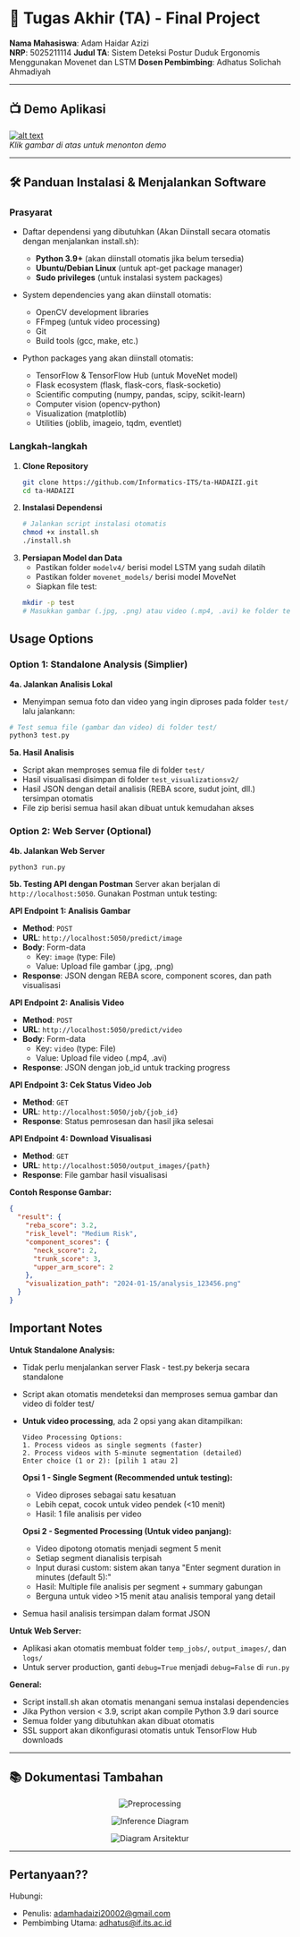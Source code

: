 # 🏁 Tugas Akhir (TA) - Final Project

**Nama Mahasiswa**: Adam Haidar Azizi  
**NRP**: 5025211114
**Judul TA**: Sistem Deteksi Postur Duduk Ergonomis Menggunakan Movenet dan LSTM 
**Dosen Pembimbing**: Adhatus Solichah Ahmadiyah 


---

## 📺 Demo Aplikasi  
 

[![alt text](image.png)](https://www.youtube.com/watch?v=3bHdVgmQ3Mo)  
*Klik gambar di atas untuk menonton demo*

---


## 🛠 Panduan Instalasi & Menjalankan Software  

### Prasyarat  
- Daftar dependensi yang dibutuhkan (Akan Diinstall secara otomatis dengan menjalankan install.sh):
  - **Python 3.9+** (akan diinstall otomatis jika belum tersedia)
  - **Ubuntu/Debian Linux** (untuk apt-get package manager)
  - **Sudo privileges** (untuk instalasi system packages)
  
- System dependencies yang akan diinstall otomatis:
  - OpenCV development libraries
  - FFmpeg (untuk video processing)
  - Git
  - Build tools (gcc, make, etc.)
  
- Python packages yang akan diinstall otomatis:
  - TensorFlow & TensorFlow Hub (untuk MoveNet model)
  - Flask ecosystem (flask, flask-cors, flask-socketio)
  - Scientific computing (numpy, pandas, scipy, scikit-learn)
  - Computer vision (opencv-python)
  - Visualization (matplotlib)
  - Utilities (joblib, imageio, tqdm, eventlet)

### Langkah-langkah  
1. **Clone Repository**  
   ```bash
   git clone https://github.com/Informatics-ITS/ta-HADAIZI.git
   cd ta-HADAIZI
   ```
2. **Instalasi Dependensi**
   ```bash
   # Jalankan script instalasi otomatis
   chmod +x install.sh
   ./install.sh
   ```
3. **Persiapan Model dan Data**
   - Pastikan folder `modelv4/` berisi model LSTM yang sudah dilatih
   - Pastikan folder `movenet_models/` berisi model MoveNet
   - Siapkan file test:
   ```bash
   mkdir -p test
   # Masukkan gambar (.jpg, .png) atau video (.mp4, .avi) ke folder test/
   ```
## Usage Options

### Option 1: Standalone Analysis (Simplier)

**4a. Jalankan Analisis Lokal**
- Menyimpan semua foto dan video yang ingin diproses pada folder `test/` lalu jalankann:
```bash
# Test semua file (gambar dan video) di folder test/
python3 test.py
```

**5a. Hasil Analisis**
- Script akan memproses semua file di folder `test/`
- Hasil visualisasi disimpan di folder `test_visualizationsv2/`
- Hasil JSON dengan detail analisis (REBA score, sudut joint, dll.) tersimpan otomatis
- File zip berisi semua hasil akan dibuat untuk kemudahan akses

### Option 2: Web Server (Optional)

**4b. Jalankan Web Server**
```bash
python3 run.py
```

**5b. Testing API dengan Postman**
Server akan berjalan di `http://localhost:5050`. Gunakan Postman untuk testing:

**API Endpoint 1: Analisis Gambar**
- **Method**: `POST`
- **URL**: `http://localhost:5050/predict/image`
- **Body**: Form-data
  - Key: `image` (type: File)
  - Value: Upload file gambar (.jpg, .png)
- **Response**: JSON dengan REBA score, component scores, dan path visualisasi

**API Endpoint 2: Analisis Video**
- **Method**: `POST` 
- **URL**: `http://localhost:5050/predict/video`
- **Body**: Form-data
  - Key: `video` (type: File)
  - Value: Upload file video (.mp4, .avi)
- **Response**: JSON dengan job_id untuk tracking progress

**API Endpoint 3: Cek Status Video Job**
- **Method**: `GET`
- **URL**: `http://localhost:5050/job/{job_id}`
- **Response**: Status pemrosesan dan hasil jika selesai

**API Endpoint 4: Download Visualisasi**
- **Method**: `GET`
- **URL**: `http://localhost:5050/output_images/{path}`
- **Response**: File gambar hasil visualisasi

**Contoh Response Gambar:**
```json
{
  "result": {
    "reba_score": 3.2,
    "risk_level": "Medium Risk",
    "component_scores": {
      "neck_score": 2,
      "trunk_score": 3,
      "upper_arm_score": 2
    },
    "visualization_path": "2024-01-15/analysis_123456.png"
  }
}
```

## Important Notes

**Untuk Standalone Analysis:**
- Tidak perlu menjalankan server Flask - test.py bekerja secara standalone
- Script akan otomatis mendeteksi dan memproses semua gambar dan video di folder test/
- **Untuk video processing**, ada 2 opsi yang akan ditampilkan:
  
  ```
  Video Processing Options:
  1. Process videos as single segments (faster)
  2. Process videos with 5-minute segmentation (detailed)
  Enter choice (1 or 2): [pilih 1 atau 2]
  ```
  
  **Opsi 1 - Single Segment (Recommended untuk testing):**
  - Video diproses sebagai satu kesatuan
  - Lebih cepat, cocok untuk video pendek (<10 menit)
  - Hasil: 1 file analisis per video
  
  **Opsi 2 - Segmented Processing (Untuk video panjang):**
  - Video dipotong otomatis menjadi segment 5 menit
  - Setiap segment dianalisis terpisah
  - Input durasi custom: sistem akan tanya "Enter segment duration in minutes (default 5):"
  - Hasil: Multiple file analisis per segment + summary gabungan
  - Berguna untuk video >15 menit atau analisis temporal yang detail

- Semua hasil analisis tersimpan dalam format JSON

**Untuk Web Server:**
- Aplikasi akan otomatis membuat folder `temp_jobs/`, `output_images/`, dan `logs/`
- Untuk server production, ganti `debug=True` menjadi `debug=False` di `run.py`

**General:**
- Script install.sh akan otomatis menangani semua instalasi dependencies
- Jika Python version < 3.9, script akan compile Python 3.9 dari source 
- Semua folder yang dibutuhkan akan dibuat otomatis
- SSL support akan dikonfigurasi otomatis untuk TensorFlow Hub downloads

---

## 📚 Dokumentasi Tambahan

<div align="center">

![Preprocessing](content/preprocessing.png)

![Inference Diagram](content/inference.png)

![Diagram Arsitektur](content/LSTM.png)

</div>


---

## Pertanyaan??

Hubungi:
- Penulis: adamhadaizi20002@gmail.com
- Pembimbing Utama: adhatus@if.its.ac.id
